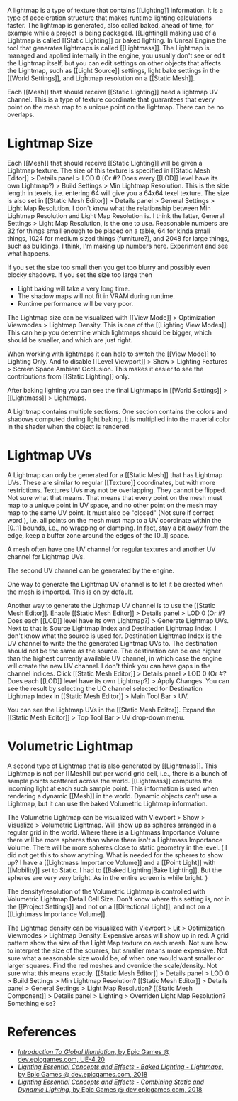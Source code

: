 A lightmap is a type of texture that contains [[Lighting]] information.
It is a type of acceleration structure that makes runtime lighting calculations faster.
The lightmap is generated, also called baked, ahead of time, for example while a project is being packaged.
[[Lighting]] making use of a Lightmap is called [[Static Lighting]] or baked lighting.
In Unreal Engine the tool that generates lightmaps is called [[Lightmass]].
The Lightmap is managed and applied internally in the engine, you usually don't see or edit the Lightmap itself,
but you can edit settings on other objects that affects the Lightmap, such as [[Light Source]] settings, light bake settings in the [[World Settings]], and Lightmap resolution on a [[Static Mesh]].

Each [[Mesh]] that should receive [[Static Lighting]] need a lightmap UV channel.
This is a type of texture coordinate that guarantees that every point on the mesh map to a unique point on the lightmap.
There can be no overlaps.


# Lightmap Size

Each [[Mesh]] that should receive [[Static Lighting]] will be given a Lightmap texture.
The size of this texture is specified in [[Static Mesh Editor]] > Details panel > LOD 0 (Or #? Does every [[LOD]] level have its own Lightmap?) > Build Settings > Min Lightmap Resolution.
This is the side length in texels, i.e. entering 64 will give you a 64x64 texel texture.
The size is also set in [[Static Mesh Editor]] > Details panel > General Settings > Light Map Resolution.
I don't know what the relationship between Min Lightmap Resolution and Light Map Resolution is.
I think the latter, General Settings > Light Map Resolution, is the one to use.
Reasonable numbers are 32 for things small enough to be placed on a table, 64 for kinda small things, 1024 for medium sized things (furniture?), and 2048 for large things, such as buildings.
I think, I'm making up numbers here. Experiment and see what happens.

If you set the size too small then you get too blurry and possibly even blocky shadows.
If you set the size too large then
- Light baking will take a very long time.
- The shadow maps will not fit in VRAM during runtime.
- Runtime performance will be very poor.

The Lightmap size can be visualized with [[View Mode]] > Optimization Viewmodes > Lightmap Density.
This is one of the [[Lighting View Modes]].
This can help you determine which lightmaps should be bigger, which should be smaller, and which are just right.


When working with lightmaps it can help to switch the [[View Mode]] to Lighting Only.
And to disable [[Level Viewport]] > Show > Lighting Features > Screen Space Ambient Occlusion.
This makes it easier to see the contributions from [[Static Lighting]] only.

After baking lighting you can see the final Lightmaps in [[World Settings]] > [[Lightmass]] > Lightmaps.

A Lightmap contains multiple sections.
One section contains the colors and shadows computed during light baking.
It is multiplied into the material color in the shader when the object is rendered.


# Lightmap UVs

A Lightmap can only be generated for a [[Static Mesh]] that has Lightmap UVs.
These are similar to regular [[Texture]] coordinates, but with more restrictions.
Textures UVs may not be overlapping.
They cannot be flipped. Not sure what that means.
That means that every point on the mesh must map to a unique point in UV space, and no other point on the mesh may map to the same UV point.
It must also be "closed" (Not sure if correct word.), i.e. all points on the mesh must map to a UV coordinate within the [0..1] bounds, i.e., no wrapping or clamping.
In fact, stay a bit away from the edge, keep a buffer zone around the edges of the [0..1] space.

A mesh often have one UV channel for regular textures and another UV channel for Lightmap UVs.

The second UV channel can be generated by the engine.

One way to generate the Lightmap UV channel is to let it be created when the mesh is imported. This is on by default.

Another way to generate the Lightmap UV channel is to use the [[Static Mesh Editor]].
Enable [[Static Mesh Editor]] > Details panel > LOD 0 (Or #? Does each [[LOD]] level have its own Lightmap?) > Generate Lightmap UVs.
Next to that is Source Lightmap Index and Destination Lightmap Index.
I don't know what the source is used for.
Destination Lightmap Index is the UV channel to write the the generated Lightmap UVs to.
The destination should not be the same as the source.
The destination can be one higher than the highest currently available UV channel, in which case the engine will create the new UV channel.
I don't think you can have gaps in the channel indices.
Click [[Static Mesh Editor]] > Details panel > LOD 0 (Or #? Does each [[LOD]] level have its own Lightmap?) > Apply Changes.
You can see the result by selecting the UC channel selected for Destination Lightmap Index in [[Static Mesh Editor]] > Main Tool Bar > UV.

You can see the Lightmap UVs in the [[Static Mesh Editor]].
Expand the [[Static Mesh Editor]] > Top Tool Bar > UV drop-down menu.


# Volumetric Lightmap

A second type of Lightmap that is also generated by [[Lightmass]].
This Lightmap is not per [[Mesh]] but per world grid cell, i.e., there is a bunch of sample points scattered across the world.
[[Lightmass]] computes the incoming light at each such sample point.
This information is used when rendering a dynamic [[Mesh]] in the world.
Dynamic objects can't use a Lightmap, but it can use the baked Volumetric Lightmap information.

The Volumetric Lightmap can be visualized with Viewport > Show > Visualize > Volumetric Lightmap.
Will show up as spheres arranged in a regular grid in the world.
Where there is a Lightmass Importance Volume there will be more spheres than where there isn't a Lightmass Importance Volume.
There will be more spheres close to static geometry in the level.
(
I did not get this to show anything.
What is needed for the spheres to show up?
I have a [[Lightmass Importance Volume]] and a [[Point Light]] with [[Mobility]] set to Static.
I had to [[Baked Lighting|Bake Lighting]].
But the spheres are very very bright. As in the entire screen is while bright.
)

The density/resolution of the Volumetric Lightmap is controlled with Volumetric Lightmap Detail Cell Size.
Don't know where this setting is, not in the [[Project Settings]] and not on a [[Directional Light]], and not on a [[Lightmass Importance Volume]].

The Lightmap density can be visualized with Viewport > Lit > Optimization Viewmodes > Lightmap Density.
Expensive areas will show up in red.
A grid pattern show the size of the Light Map texture on each mesh.
Not sure how to interpret the size of the squares, but smaller means more expensive.
Not sure what a reasonable size would be, of when one would want smaller or larger squares.
Find the red meshes and override the scale/density.
Not sure what this means exactly.
[[Static Mesh Editor]] > Details panel > LOD 0 > Build Settings > Min Lightmap Resolution?
[[Static Mesh Editor]] > Details panel > General Settings > Light Map Resolution?
[[Static Mesh Component]] > Details panel > Lighting > Overriden Light Map Resolution?
Something else?


# References

- [_Introduction To Global Illumiation_, by Epic Games @ dev.epicgames.com, UE-4.20](https://dev.epicgames.com/community/learning/courses/yon/introducing-global-illumination/yo8/introduction-to-global-illumination)
- [_Lighting Essential Concepts and Effects - Baked Lighting - Lightmaps_, by Epic Games @ dev.epicgames.com, 2018](https://dev.epicgames.com/community/learning/courses/Xwp/lighting-essential-concepts-and-effects/zVO/baked-lighting-lightmaps)
- [_Lighting Essential Concepts and Effects - Combining Static and Dynamic Lighting_, by Epic Games @ dev.epicgames.com, 2018](https://dev.epicgames.com/community/learning/courses/Xwp/lighting-essential-concepts-and-effects/P0R/combining-static-and-dynamic-lighting)
